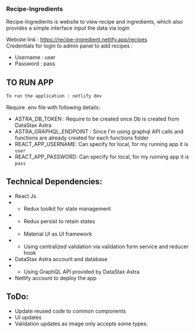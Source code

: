 ### Recipe-Ingredients
Recipe-Ingredients is website to view recipe and ingredients, which also provides a simple interface input the data via login

Webiste link : https://recipe-ingredient.netlify.app/recipes<br>
Credentials for login to admin panel to add recipes : 
- Username : user
- Password : pass

## TO RUN APP

 ```sh
 To run the application : netlify dev
 ```
 Require .env file with following details:
 - ASTRA_DB_TOKEN : Require to be created once Db is created from DataStax Astra
 - ASTRA_GRAPHQL_ENDPOINT : Since I'm using graphql API calls and functions are already created for each functions folder
 - REACT_APP_USERNAME: Can specify for local, for my running app it is `user`
 - REACT_APP_PASSWORD: Can specify for local, for my running app it is `pass`
## Technical Dependencies:

- React Js
- - Redux toolkit for state management
- - Redux persist to retain states
- - Material UI as UI framework
- - Using centralized validation via validation form service and reducer hook
- DataStax Astra account and database
- - Using GraphQL API provided by DataStax Astra
- Netlify account to deploy the app

## ToDo:

- Update reused code to common components
- UI updates
- Validation updates as image only accepts some types.

